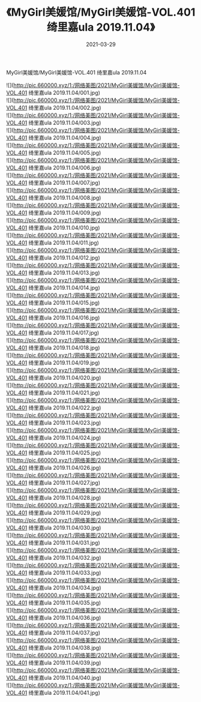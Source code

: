 ﻿---
layout: post
title:  《MyGirl美媛馆/MyGirl美媛馆-VOL.401 绮里嘉ula 2019.11.04》
date:   2021-03-29
img: http://pic.660000.xyz/1:/网络美图/2021/MyGirl美媛馆/MyGirl美媛馆-VOL.401 绮里嘉ula 2019.11.04/000.jpg
categories: [美女, 清纯, 唯美]
---

MyGirl美媛馆/MyGirl美媛馆-VOL.401 绮里嘉ula 2019.11.04

 ![](http://pic.660000.xyz/1:/网络美图/2021/MyGirl美媛馆/MyGirl美媛馆-VOL.401 绮里嘉ula 2019.11.04/001.jpg) <br>![](http://pic.660000.xyz/1:/网络美图/2021/MyGirl美媛馆/MyGirl美媛馆-VOL.401 绮里嘉ula 2019.11.04/002.jpg) <br>![](http://pic.660000.xyz/1:/网络美图/2021/MyGirl美媛馆/MyGirl美媛馆-VOL.401 绮里嘉ula 2019.11.04/003.jpg) <br>![](http://pic.660000.xyz/1:/网络美图/2021/MyGirl美媛馆/MyGirl美媛馆-VOL.401 绮里嘉ula 2019.11.04/004.jpg) <br>![](http://pic.660000.xyz/1:/网络美图/2021/MyGirl美媛馆/MyGirl美媛馆-VOL.401 绮里嘉ula 2019.11.04/005.jpg) <br>![](http://pic.660000.xyz/1:/网络美图/2021/MyGirl美媛馆/MyGirl美媛馆-VOL.401 绮里嘉ula 2019.11.04/006.jpg) <br>![](http://pic.660000.xyz/1:/网络美图/2021/MyGirl美媛馆/MyGirl美媛馆-VOL.401 绮里嘉ula 2019.11.04/007.jpg) <br>![](http://pic.660000.xyz/1:/网络美图/2021/MyGirl美媛馆/MyGirl美媛馆-VOL.401 绮里嘉ula 2019.11.04/008.jpg) <br>![](http://pic.660000.xyz/1:/网络美图/2021/MyGirl美媛馆/MyGirl美媛馆-VOL.401 绮里嘉ula 2019.11.04/009.jpg) <br>![](http://pic.660000.xyz/1:/网络美图/2021/MyGirl美媛馆/MyGirl美媛馆-VOL.401 绮里嘉ula 2019.11.04/010.jpg) <br>![](http://pic.660000.xyz/1:/网络美图/2021/MyGirl美媛馆/MyGirl美媛馆-VOL.401 绮里嘉ula 2019.11.04/011.jpg) <br>![](http://pic.660000.xyz/1:/网络美图/2021/MyGirl美媛馆/MyGirl美媛馆-VOL.401 绮里嘉ula 2019.11.04/012.jpg) <br>![](http://pic.660000.xyz/1:/网络美图/2021/MyGirl美媛馆/MyGirl美媛馆-VOL.401 绮里嘉ula 2019.11.04/013.jpg) <br>![](http://pic.660000.xyz/1:/网络美图/2021/MyGirl美媛馆/MyGirl美媛馆-VOL.401 绮里嘉ula 2019.11.04/014.jpg) <br>![](http://pic.660000.xyz/1:/网络美图/2021/MyGirl美媛馆/MyGirl美媛馆-VOL.401 绮里嘉ula 2019.11.04/015.jpg) <br>![](http://pic.660000.xyz/1:/网络美图/2021/MyGirl美媛馆/MyGirl美媛馆-VOL.401 绮里嘉ula 2019.11.04/016.jpg) <br>![](http://pic.660000.xyz/1:/网络美图/2021/MyGirl美媛馆/MyGirl美媛馆-VOL.401 绮里嘉ula 2019.11.04/017.jpg) <br>![](http://pic.660000.xyz/1:/网络美图/2021/MyGirl美媛馆/MyGirl美媛馆-VOL.401 绮里嘉ula 2019.11.04/018.jpg) <br>![](http://pic.660000.xyz/1:/网络美图/2021/MyGirl美媛馆/MyGirl美媛馆-VOL.401 绮里嘉ula 2019.11.04/019.jpg) <br>![](http://pic.660000.xyz/1:/网络美图/2021/MyGirl美媛馆/MyGirl美媛馆-VOL.401 绮里嘉ula 2019.11.04/020.jpg) <br>![](http://pic.660000.xyz/1:/网络美图/2021/MyGirl美媛馆/MyGirl美媛馆-VOL.401 绮里嘉ula 2019.11.04/021.jpg) <br>![](http://pic.660000.xyz/1:/网络美图/2021/MyGirl美媛馆/MyGirl美媛馆-VOL.401 绮里嘉ula 2019.11.04/022.jpg) <br>![](http://pic.660000.xyz/1:/网络美图/2021/MyGirl美媛馆/MyGirl美媛馆-VOL.401 绮里嘉ula 2019.11.04/023.jpg) <br>![](http://pic.660000.xyz/1:/网络美图/2021/MyGirl美媛馆/MyGirl美媛馆-VOL.401 绮里嘉ula 2019.11.04/024.jpg) <br>![](http://pic.660000.xyz/1:/网络美图/2021/MyGirl美媛馆/MyGirl美媛馆-VOL.401 绮里嘉ula 2019.11.04/025.jpg) <br>![](http://pic.660000.xyz/1:/网络美图/2021/MyGirl美媛馆/MyGirl美媛馆-VOL.401 绮里嘉ula 2019.11.04/026.jpg) <br>![](http://pic.660000.xyz/1:/网络美图/2021/MyGirl美媛馆/MyGirl美媛馆-VOL.401 绮里嘉ula 2019.11.04/027.jpg) <br>![](http://pic.660000.xyz/1:/网络美图/2021/MyGirl美媛馆/MyGirl美媛馆-VOL.401 绮里嘉ula 2019.11.04/028.jpg) <br>![](http://pic.660000.xyz/1:/网络美图/2021/MyGirl美媛馆/MyGirl美媛馆-VOL.401 绮里嘉ula 2019.11.04/029.jpg) <br>![](http://pic.660000.xyz/1:/网络美图/2021/MyGirl美媛馆/MyGirl美媛馆-VOL.401 绮里嘉ula 2019.11.04/030.jpg) <br>![](http://pic.660000.xyz/1:/网络美图/2021/MyGirl美媛馆/MyGirl美媛馆-VOL.401 绮里嘉ula 2019.11.04/031.jpg) <br>![](http://pic.660000.xyz/1:/网络美图/2021/MyGirl美媛馆/MyGirl美媛馆-VOL.401 绮里嘉ula 2019.11.04/032.jpg) <br>![](http://pic.660000.xyz/1:/网络美图/2021/MyGirl美媛馆/MyGirl美媛馆-VOL.401 绮里嘉ula 2019.11.04/033.jpg) <br>![](http://pic.660000.xyz/1:/网络美图/2021/MyGirl美媛馆/MyGirl美媛馆-VOL.401 绮里嘉ula 2019.11.04/034.jpg) <br>![](http://pic.660000.xyz/1:/网络美图/2021/MyGirl美媛馆/MyGirl美媛馆-VOL.401 绮里嘉ula 2019.11.04/035.jpg) <br>![](http://pic.660000.xyz/1:/网络美图/2021/MyGirl美媛馆/MyGirl美媛馆-VOL.401 绮里嘉ula 2019.11.04/036.jpg) <br>![](http://pic.660000.xyz/1:/网络美图/2021/MyGirl美媛馆/MyGirl美媛馆-VOL.401 绮里嘉ula 2019.11.04/037.jpg) <br>![](http://pic.660000.xyz/1:/网络美图/2021/MyGirl美媛馆/MyGirl美媛馆-VOL.401 绮里嘉ula 2019.11.04/038.jpg) <br>![](http://pic.660000.xyz/1:/网络美图/2021/MyGirl美媛馆/MyGirl美媛馆-VOL.401 绮里嘉ula 2019.11.04/039.jpg) <br>![](http://pic.660000.xyz/1:/网络美图/2021/MyGirl美媛馆/MyGirl美媛馆-VOL.401 绮里嘉ula 2019.11.04/040.jpg) <br>![](http://pic.660000.xyz/1:/网络美图/2021/MyGirl美媛馆/MyGirl美媛馆-VOL.401 绮里嘉ula 2019.11.04/041.jpg) <br>